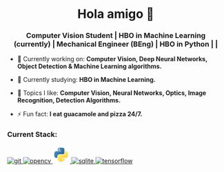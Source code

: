 <h1 align="center">Hola amigo 👋</h1>
<h3 align="center">Computer Vision Student | HBO in Machine Learning (currently) | Mechanical Engineer (BEng) | HBO in Python |   |</br></h3>

- 🔭 Currently working on: **Computer Vision, Deep Neural Networks, Object Detection & Machine Learning algorithms.**

- 🌱 Currently studying: **HBO in Machine Learning.**

- 💬 Topics I like: **Computer Vision, Neural Networks, Optics, Image Recognition, Detection Algorithms.**

- ⚡ Fun fact: **I eat guacamole and pizza 24/7.**

<h3 align="left">Current Stack:</h3>
<p align="left"> <a href="https://git-scm.com/" target="_blank" rel="noreferrer"> <img src="https://www.vectorlogo.zone/logos/git-scm/git-scm-icon.svg" alt="git" width="40" height="40"/> </a> <a href="https://opencv.org/" target="_blank" rel="noreferrer"> <img src="https://www.vectorlogo.zone/logos/opencv/opencv-icon.svg" alt="opencv" width="40" height="40"/> </a> <a href="https://www.python.org" target="_blank" rel="noreferrer"> <img src="https://raw.githubusercontent.com/devicons/devicon/master/icons/python/python-original.svg" alt="python" width="40" height="40"/> </a> <a href="https://www.sqlite.org/" target="_blank" rel="noreferrer"> <img src="https://www.vectorlogo.zone/logos/sqlite/sqlite-icon.svg" alt="sqlite" width="40" height="40"/> </a> <a href="https://www.tensorflow.org" target="_blank" rel="noreferrer"> <img src="https://www.vectorlogo.zone/logos/tensorflow/tensorflow-icon.svg" alt="tensorflow" width="40" height="40"/> </a></p>
